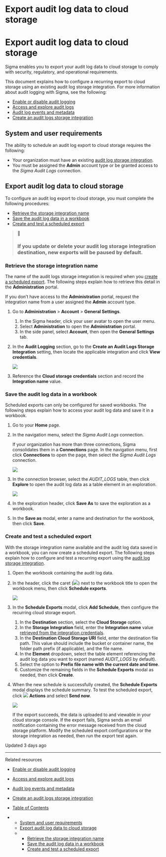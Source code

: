 # Export audit log data to cloud storage

# Export audit log data to cloud storage

Sigma enables you to export your audit log data to cloud storage to comply with security, regulatory, and operational requirements.

This document explains how to configure a recurring export to cloud storage using an existing audit log storage integration. For more information about audit logging with Sigma, see the following:

* [Enable or disable audit logging](/docs/enable-audit-logging)
* [Access and explore audit logs](/docs/access-and-explore-audit-logs)
* [Audit log events and metadata](/docs/audit-log-events-and-metadata)
* [Create an audit logs storage integration](/docs/create-an-audit-logs-storage-integration)

## System and user requirements

The ability to schedule an audit log export to cloud storage requires the following:

* Your organization must have an existing [audit log storage integration](/docs/create-an-audit-logs-storage-integration).
* You must be assigned the **Admin** account type or be granted access to the *Sigma Audit Logs* connection.

## Export audit log data to cloud storage

To configure an audit log export to cloud storage, you must complete the following procedures:

* [Retrieve the storage integration name](#retrieve-the-storage-integration-name)
* [Save the audit log data in a workbook](#save-the-audit-log-data-in-a-workbook)
* [Create and test a scheduled export](#create-and-test-a-scheduled-export)

> 📘
>
> ### If you update or delete your audit log storage integration destination, new exports will be paused by default.

### Retrieve the storage integration name

The name of the audit logs storage integration is required when you [create a scheduled export](#create-and-test-a-scheduled-export). The following steps explain how to retrieve this detail in the **Administration** portal.

If you don’t have access to the **Administration** portal, request the integration name from a user assigned the **Admin** account type.

1. Go to **Administration** > **Account** > **General Settings**.

   1. In the Sigma header, click your user avatar to open the user menu.
   2. Select **Administration** to open the **Administration** portal.
   3. In the side panel, select **Account**, then open the **General Settings** tab.
2. In the **Audit Logging** section, go to the **Create an Audit Logs Storage Integration** setting, then locate the applicable integration and click **View credentials**.

   ![](https://files.readme.io/0269d8efab6f2c0ffbe1129a5afe83649f91a24d5c05e4f25910322d860b3441-browseconnection.png)
3. Reference the **Cloud storage credentials** section and record the **Integration name** value.

### Save the audit log data in a workbook

Scheduled exports can only be configured for saved workbooks. The following steps explain how to access your audit log data and save it in a workbook.

1. Go to your **Home** page.
2. In the navigation menu, select the *Sigma Audit Logs* connection.

   If your organization has more than three connections, Sigma consolidates them in a **Connections** page. In the navigation menu, first click **Connections** to open the page, then select the *Sigma Audit Logs* connection.

   ![](https://sigma-docs-screenshots.s3.us-west-2.amazonaws.com/Admin/Export+audit+log+data+to+cloud+storage/export-audit-log_select-connection.png)
3. In the connection browser, select the *AUDIT\_LOGS* table, then click **Explore** to open the audit log data as a table element in an exploration.

   ![](https://sigma-docs-screenshots.s3.us-west-2.amazonaws.com/Admin/Export+audit+log+data+to+cloud+storage/export-audit-log_explore-data.png)
4. In the exploration header, click **Save As** to save the exploration as a workbook.
5. In the **Save as** modal, enter a name and destination for the workbook, then click **Save**.

### Create and test a scheduled export

With the storage integration name available and the audit log data saved in a workbook, you can now create a scheduled export. The following steps explain how to configure and test a recurring export using the [audit log storage integration](/docs/create-an-audit-logs-storage-integration).

1. Open the workbook containing the audit log data.
2. In the header, click the caret (![](https://sigma-docs-screenshots.s3.us-west-2.amazonaws.com/Icons/caret.svg)) next to the workbook title to open the workbook menu, then click **Schedule exports**.

   ![](https://sigma-docs-screenshots.s3.us-west-2.amazonaws.com/Admin/Export+audit+log+data+to+cloud+storage/export-audit-log_wb-menu_schedule-exports.png)
3. In the **Schedule Exports** modal, click **Add Schedule**, then configure the recurring cloud storage export.

   1. In the **Destination** section, select the **Cloud Storage** option.
   2. In the **Storage Integration** field, enter the **Integration name** value [retrieved from the integration credentials](#retrieve-the-storage-integration-name).
   3. In the **Destination Cloud Storage URI** field, enter the destination file path. This value should include the bucket or container name, the folder path prefix (if applicable), and the file name.
   4. In the **Element** dropdown, select the table element referencing the audit log data you want to export (named *AUDIT\_LOGS* by default).
   5. Select the option to **Prefix file name with the current date and time**.
   6. Customize the remaining fields in the **Schedule Exports** modal as needed, then click **Create**.
4. When the new schedule is successfully created, the **Schedule Exports** modal displays the schedule summary. To test the scheduled export, click ![](https://sigma-docs-screenshots.s3.us-west-2.amazonaws.com/Icons/more.svg) **Actions** and select **Send now**.

   ![](https://sigma-docs-screenshots.s3.us-west-2.amazonaws.com/Admin/Export+audit+log+data+to+cloud+storage/export-audit-log_schedule_send-now.png)

   If the export succeeds, the data is uploaded to and viewable in your cloud storage console. If the export fails, Sigma sends an email notification containing the error message received from the cloud storage platform. Modify the scheduled export configurations or the storage integration as needed, then run the export test again.

Updated 3 days ago

---

Related resources

* [Enable or disable audit logging](/docs/enable-audit-logging)
* [Access and explore audit logs](/docs/access-and-explore-audit-logs)
* [Audit log events and metadata](/docs/audit-log-events-and-metadata)
* [Create an audit logs storage integration](/docs/create-an-audit-logs-storage-integration)

* [Table of Contents](#)
* + [System and user requirements](#system-and-user-requirements)
  + [Export audit log data to cloud storage](#export-audit-log-data-to-cloud-storage)
  + - [Retrieve the storage integration name](#retrieve-the-storage-integration-name)
    - [Save the audit log data in a workbook](#save-the-audit-log-data-in-a-workbook)
    - [Create and test a scheduled export](#create-and-test-a-scheduled-export)